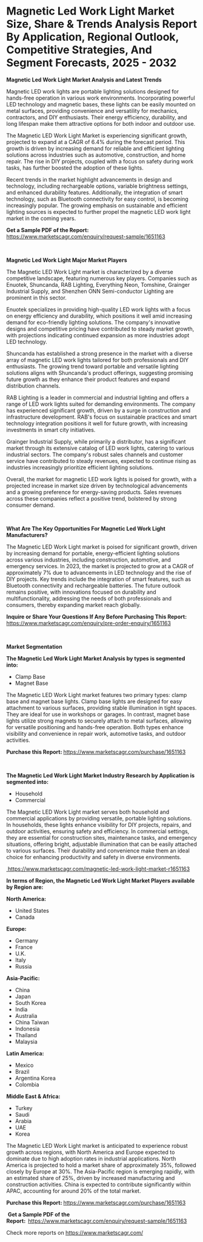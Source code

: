 <p><h1>Magnetic Led Work Light Market Size, Share & Trends Analysis Report By Application, Regional Outlook, Competitive Strategies, And Segment Forecasts, 2025 - 2032</h1></p><p><strong>Magnetic Led Work Light Market Analysis and Latest Trends</strong></p>
<p><p>Magnetic LED work lights are portable lighting solutions designed for hands-free operation in various work environments. Incorporating powerful LED technology and magnetic bases, these lights can be easily mounted on metal surfaces, providing convenience and versatility for mechanics, contractors, and DIY enthusiasts. Their energy efficiency, durability, and long lifespan make them attractive options for both indoor and outdoor use.</p><p>The Magnetic LED Work Light Market is experiencing significant growth, projected to expand at a CAGR of 6.4% during the forecast period. This growth is driven by increasing demand for reliable and efficient lighting solutions across industries such as automotive, construction, and home repair. The rise in DIY projects, coupled with a focus on safety during work tasks, has further boosted the adoption of these lights.</p><p>Recent trends in the market highlight advancements in design and technology, including rechargeable options, variable brightness settings, and enhanced durability features. Additionally, the integration of smart technology, such as Bluetooth connectivity for easy control, is becoming increasingly popular. The growing emphasis on sustainable and efficient lighting sources is expected to further propel the magnetic LED work light market in the coming years.</p></p>
<p><strong>Get a Sample PDF of the Report:&nbsp;</strong> <a href="https://www.marketscagr.com/enquiry/request-sample/1651163?utm_campaign=2097&utm_medium=2&utm_source=Github&utm_content=ia&utm_term=06022025&utm_id=magnetic-led-work-light">https://www.marketscagr.com/enquiry/request-sample/1651163</a></p>
<p>&nbsp;</p>
<p><strong>Magnetic Led Work Light Major Market Players</strong></p>
<p><p>The Magnetic LED Work Light market is characterized by a diverse competitive landscape, featuring numerous key players. Companies such as Enuotek, Shuncanda, RAB Lighting, Everything Neon, Tomshine, Grainger Industrial Supply, and Shenzhen ONN Semi-conductor Lighting are prominent in this sector.</p><p>Enuotek specializes in providing high-quality LED work lights with a focus on energy efficiency and durability, which positions it well amid increasing demand for eco-friendly lighting solutions. The company's innovative designs and competitive pricing have contributed to steady market growth, with projections indicating continued expansion as more industries adopt LED technology.</p><p>Shuncanda has established a strong presence in the market with a diverse array of magnetic LED work lights tailored for both professionals and DIY enthusiasts. The growing trend toward portable and versatile lighting solutions aligns with Shuncanda's product offerings, suggesting promising future growth as they enhance their product features and expand distribution channels.</p><p>RAB Lighting is a leader in commercial and industrial lighting and offers a range of LED work lights suited for demanding environments. The company has experienced significant growth, driven by a surge in construction and infrastructure development. RAB's focus on sustainable practices and smart technology integration positions it well for future growth, with increasing investments in smart city initiatives.</p><p>Grainger Industrial Supply, while primarily a distributor, has a significant market through its extensive catalog of LED work lights, catering to various industrial sectors. The company's robust sales channels and customer service have contributed to steady revenues, expected to continue rising as industries increasingly prioritize efficient lighting solutions.</p><p>Overall, the market for magnetic LED work lights is poised for growth, with a projected increase in market size driven by technological advancements and a growing preference for energy-saving products. Sales revenues across these companies reflect a positive trend, bolstered by strong consumer demand.</p></p>
<p>&nbsp;</p>
<p><strong>What Are The Key Opportunities For Magnetic Led Work Light Manufacturers?</strong></p>
<p><p>The Magnetic LED Work Light market is poised for significant growth, driven by increasing demand for portable, energy-efficient lighting solutions across various industries, including construction, automotive, and emergency services. In 2023, the market is projected to grow at a CAGR of approximately 7% due to advancements in LED technology and the rise of DIY projects. Key trends include the integration of smart features, such as Bluetooth connectivity and rechargeable batteries. The future outlook remains positive, with innovations focused on durability and multifunctionality, addressing the needs of both professionals and consumers, thereby expanding market reach globally.</p></p>
<p><strong>Inquire or Share Your Questions If Any Before Purchasing This Report:</strong> <a href="https://www.marketscagr.com/enquiry/pre-order-enquiry/1651163?utm_campaign=2097&utm_medium=2&utm_source=Github&utm_content=ia&utm_term=06022025&utm_id=magnetic-led-work-light">https://www.marketscagr.com/enquiry/pre-order-enquiry/1651163</a></p>
<p>&nbsp;</p>
<p><strong>Market Segmentation</strong></p>
<p><strong>The Magnetic Led Work Light Market Analysis by types is segmented into:</strong></p>
<p><ul><li>Clamp Base</li><li>Magnet Base</li></ul></p>
<p><p>The Magnetic LED Work Light market features two primary types: clamp base and magnet base lights. Clamp base lights are designed for easy attachment to various surfaces, providing stable illumination in tight spaces. They are ideal for use in workshops or garages. In contrast, magnet base lights utilize strong magnets to securely attach to metal surfaces, allowing for versatile positioning and hands-free operation. Both types enhance visibility and convenience in repair work, automotive tasks, and outdoor activities.</p></p>
<p><strong>Purchase this Report:&nbsp;</strong><a href="https://www.marketscagr.com/purchase/1651163?utm_campaign=2097&utm_medium=2&utm_source=Github&utm_content=ia&utm_term=06022025&utm_id=magnetic-led-work-light">https://www.marketscagr.com/purchase/1651163</a></p>
<p>&nbsp;</p>
<p><strong>The Magnetic Led Work Light Market Industry Research by Application is segmented into:</strong></p>
<p><ul><li>Household</li><li>Commercial</li></ul></p>
<p><p>The Magnetic LED Work Light market serves both household and commercial applications by providing versatile, portable lighting solutions. In households, these lights enhance visibility for DIY projects, repairs, and outdoor activities, ensuring safety and efficiency. In commercial settings, they are essential for construction sites, maintenance tasks, and emergency situations, offering bright, adjustable illumination that can be easily attached to various surfaces. Their durability and convenience make them an ideal choice for enhancing productivity and safety in diverse environments.</p></p>
<p><a href="https://www.marketscagr.com/magnetic-led-work-light-market-r1651163?utm_campaign=2097&utm_medium=2&utm_source=Github&utm_content=ia&utm_term=06022025&utm_id=magnetic-led-work-light">&nbsp;https://www.marketscagr.com/magnetic-led-work-light-market-r1651163</a></p>
<p><strong>In terms of Region, the Magnetic Led Work Light Market Players available by Region are:</strong></p>
<p>
    <p> <strong> North America: </strong>
        <ul>
            <li>United States</li>
            <li>Canada</li>
        </ul>
        </p> 
    <p> <strong> Europe: </strong>
        <ul>
            <li>Germany</li>
            <li>France</li>
            <li>U.K.</li>
            <li>Italy</li>
            <li>Russia</li>
        </ul>
        </p> 
    <p> <strong> Asia-Pacific: </strong>
        <ul>
            <li>China</li>
            <li>Japan</li>
            <li>South Korea</li>
            <li>India</li>
            <li>Australia</li>
            <li>China Taiwan</li>
            <li>Indonesia</li>
            <li>Thailand</li>
            <li>Malaysia</li>
        </ul>
        </p> 
    <p> <strong> Latin America: </strong>
        <ul>
            <li>Mexico</li>
            <li>Brazil</li>
            <li>Argentina Korea</li>
            <li>Colombia</li>
        </ul>
        </p> 
    <p> <strong> Middle East & Africa: </strong>
        <ul>
            <li>Turkey</li>
            <li>Saudi</li>
            <li>Arabia</li>
            <li>UAE</li>
            <li>Korea</li>
        </ul>
    </p>
    </p>
<p><p>The Magnetic LED Work Light market is anticipated to experience robust growth across regions, with North America and Europe expected to dominate due to high adoption rates in industrial applications. North America is projected to hold a market share of approximately 35%, followed closely by Europe at 30%. The Asia-Pacific region is emerging rapidly, with an estimated share of 25%, driven by increased manufacturing and construction activities. China is expected to contribute significantly within APAC, accounting for around 20% of the total market.</p></p>
<p><strong>Purchase this Report: </strong><a href="https://www.marketscagr.com/purchase/1651163?utm_campaign=2097&utm_medium=2&utm_source=Github&utm_content=ia&utm_term=06022025&utm_id=magnetic-led-work-light">https://www.marketscagr.com/purchase/1651163</a></p>
<p>&nbsp;<strong>Get a Sample PDF of the Report:&nbsp;&nbsp;</strong><a href="https://www.marketscagr.com/enquiry/request-sample/1651163?utm_campaign=2097&utm_medium=2&utm_source=Github&utm_content=ia&utm_term=06022025&utm_id=magnetic-led-work-light">https://www.marketscagr.com/enquiry/request-sample/1651163</a></p>
<p><strong></strong></p>
<p>Check more reports on <a href="https://www.marketscagr.com/?utm_campaign=2097&utm_medium=2&utm_source=Github&utm_content=ia&utm_term=06022025&utm_id=magnetic-led-work-light">https://www.marketscagr.com/</a></p>